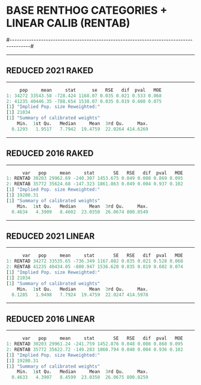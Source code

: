 # BASE RENTHOG CATEGORIES + LINEAR CALIB (RENTAB)

#--------------------------------------------------------------------------------------#

---

## REDUCED 2021 RAKED

---

```r
     pop     mean     stat      se   RSE   dif  pval   MOE
1: 34272 33543.58 -728.424 1168.07 0.035 0.021 0.533 0.068
2: 41235 40446.35 -788.654 1538.07 0.035 0.019 0.608 0.075
[1] "Implied Pop. size Reweighted:"
[1] 21034
[1] "Summary of calibrated weights"
    Min.  1st Qu.   Median     Mean  3rd Qu.     Max. 
  0.1293   1.9517   7.7942  19.4759  22.0264 414.6269 
```

---

## REDUCED 2016 RAKED

---

```r
      var   pop     mean     stat       SE   RSE   dif  pval   MOE
1: RENTAD 30203 29962.69 -240.307 1453.675 0.049 0.008 0.869 0.095
2: RENTAB 35772 35624.68 -147.323 1861.863 0.049 0.004 0.937 0.102
[1] "Implied Pop. size Reweighted:"
[1] 19280.31
[1] "Summary of calibrated weights"
    Min.  1st Qu.   Median     Mean  3rd Qu.     Max. 
  0.4634   4.3909   8.4602  23.0350  26.0674 800.8549 
```

---

## REDUCED 2021 LINEAR

---

```r
      var   pop     mean     stat       SE   RSE   dif  pval   MOE
1: RENTAD 34272 33535.65 -736.349 1167.082 0.035 0.021 0.528 0.068
2: RENTAB 41235 40434.05 -800.947 1536.620 0.035 0.019 0.602 0.074
[1] "Implied Pop. size Reweighted:"
[1] 21034
[1] "Summary of calibrated weights"
    Min.  1st Qu.   Median     Mean  3rd Qu.     Max. 
  0.1285   1.9498   7.7924  19.4759  22.0247 414.5978
```

---

## REDUCED 2016 LINEAR

---

```r
      var   pop     mean     stat       SE   RSE   dif  pval   MOE
1: RENTAD 30203 29961.24 -241.759 1452.876 0.048 0.008 0.868 0.095
2: RENTAB 35772 35622.72 -149.283 1860.794 0.048 0.004 0.936 0.102
[1] "Implied Pop. size Reweighted:"
[1] 19280.31
[1] "Summary of calibrated weights"
    Min.  1st Qu.   Median     Mean  3rd Qu.     Max.
  0.4633   4.3907   8.4599  23.0350  26.0675 800.8259
```
